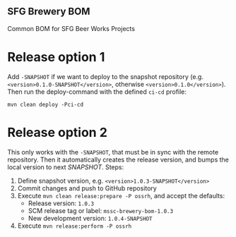 ## SFG Brewery BOM

Common BOM for SFG Beer Works Projects

# Release option 1

Add `-SNAPSHOT` if we want to deploy to the snapshot repository (e.g. `<version>0.1.0-SNAPSHOT</version>`, otherwise `<version>0.1.0</version>`). Then run the deploy-command with the defined `ci-cd` profile:
```
mvn clean deploy -Pci-cd
```

# Release option 2

This only works with the `-SNAPSHOT`, that must be in sync with the remote repository. Then it automatically creates the release version, and bumps the local version to next _SNAPSHOT_. Steps:

1. Define snapshot version, e.g. `<version>1.0.3-SNAPSHOT</version>`
2. Commit changes and push to GitHub repository
3. Execute `mvn clean release:prepare -P ossrh`, and accept the defaults:
   - Release version: `1.0.3`
   - SCM release tag or label: `mssc-brewery-bom-1.0.3`
   - New development version: `1.0.4-SNAPSHOT`
4. Execute `mvn release:perform -P ossrh`